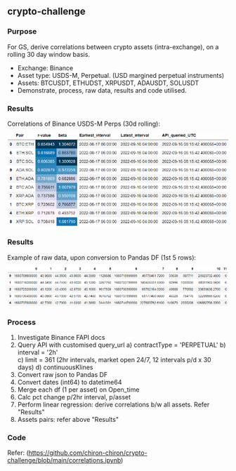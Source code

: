 ## crypto-challenge

### Purpose
For GS, derive correlations between crypto assets (intra-exchange), on a rolling 30 day window basis.
* Exchange: Binance
* Asset type: USDS-M, Perpetual. (USD margined perpetual instruments)
* Assets: BTCUSDT, ETHUDST, XRPUSDT, ADAUSDT, SOLUSDT
* Demonstrate, process, raw data, results and code utilised.


### Results
Correlations of Binance USDS-M Perps (30d rolling):

![Alt text](Images/Correlations_descending.png "Correlations of Binance USDS-M Perps (30d rolling)")


### Results
Example of raw data, upon conversion to Pandas DF (1st 5 rows):

![Alt text](Images/Eg_raw_data.png "Eg. Raw data")


### Process
1) Investigate Binance FAPI docs
2) Query API with customised query_url
    a) contractType = 'PERPETUAL'
    b) interval = '2h'  
    c) limit = 361 (2hr intervals, market open 24/7, 12 intervals p/d x 30 days)
    d) continuousKlines
3) Convert raw json to Pandas DF
4) Convert dates (int64) to datetime64
5) Merge each df (1 per asset) on Open_time
6) Calc pct change p/2hr interval, p/asset
7) Perform linear regression: derive correlations b/w all assets. Refer "Results"
8) Assets pairs: refer above "Results"


### Code
Refer: (https://github.com/chiron-chiron/crypto-challenge/blob/main/correlations.ipynb)
